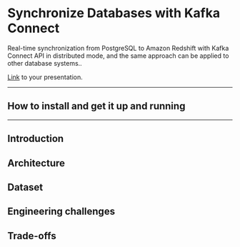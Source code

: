 # Synchronize Databases with Kafka Connect

Real-time synchronization from PostgreSQL to Amazon Redshift with Kafka Connect API in distributed mode, and the same approach can be applied to other database systems..

[Link](https://docs.google.com/presentation/d/1hL5E2GRLjzhrK5PiQAm20N_Cro8w7o1EwX2ITdvy_ZU/edit?usp=sharing) to your presentation.

<hr/>

## How to install and get it up and running


<hr/>

## Introduction

## Architecture

## Dataset

## Engineering challenges

## Trade-offs
